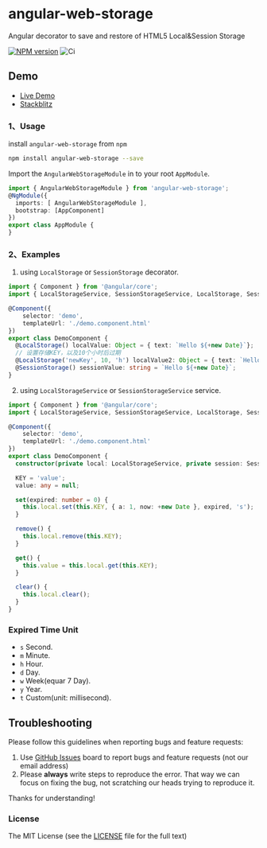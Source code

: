 # angular-web-storage

Angular decorator to save and restore of HTML5 Local&Session Storage

[![NPM version](https://img.shields.io/npm/v/angular-web-storage.svg)](https://www.npmjs.com/package/angular-web-storage)
![Ci](https://github.com/cipchk/angular-web-storage/workflows/Ci/badge.svg)

## Demo

- [Live Demo](https://cipchk.github.io/angular-web-storage/)
- [Stackblitz](https://stackblitz.com/edit/angular-web-storage)

### 1、Usage

install `angular-web-storage` from `npm`

```bash
npm install angular-web-storage --save
```

Import the `AngularWebStorageModule` in to your root `AppModule`.

```typescript
import { AngularWebStorageModule } from 'angular-web-storage';
@NgModule({
  imports: [ AngularWebStorageModule ],
  bootstrap: [AppComponent]
})
export class AppModule {
}
```

### 2、Examples

1. using `LocalStorage` or `SessionStorage` decorator.

```typescript
import { Component } from '@angular/core';
import { LocalStorageService, SessionStorageService, LocalStorage, SessionStorage } from 'angular-web-storage';

@Component({
    selector: 'demo',
    templateUrl: './demo.component.html'
})
export class DemoComponent {
  @LocalStorage() localValue: Object = { text: `Hello ${+new Date}`};
  // 设置存储KEY，以及10个小时后过期
  @LocalStorage('newKey', 10, 'h') localValue2: Object = { text: `Hello ${+new Date}`};
  @SessionStorage() sessionValue: string = `Hello ${+new Date}`;
}
```

2. using `LocalStorageService` or `SessionStorageService` service.

```typescript
import { Component } from '@angular/core';
import { LocalStorageService, SessionStorageService, LocalStorage, SessionStorage } from 'angular-web-storage';

@Component({
    selector: 'demo',
    templateUrl: './demo.component.html'
})
export class DemoComponent {
  constructor(private local: LocalStorageService, private session: SessionStorageService) { }

  KEY = 'value';
  value: any = null;

  set(expired: number = 0) {
    this.local.set(this.KEY, { a: 1, now: +new Date }, expired, 's');
  }

  remove() {
    this.local.remove(this.KEY);
  }

  get() {
    this.value = this.local.get(this.KEY);
  }

  clear() {
    this.local.clear();
  }
}

```

### Expired Time Unit

+ `s` Second.
+ `m` Minute.
+ `h` Hour.
+ `d` Day.
+ `w` Week(equar 7 Day).
+ `y` Year.
+ `t` Custom(unit: millisecond).

## Troubleshooting

Please follow this guidelines when reporting bugs and feature requests:

1. Use [GitHub Issues](https://github.com/cipchk/angular-web-storage/issues) board to report bugs and feature requests (not our email address)
2. Please **always** write steps to reproduce the error. That way we can focus on fixing the bug, not scratching our heads trying to reproduce it.

Thanks for understanding!

### License

The MIT License (see the [LICENSE](https://github.com/cipchk/angular-web-storage/blob/master/LICENSE) file for the full text)

